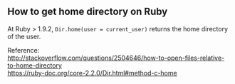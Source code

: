 ## How to get home directory on Ruby

At Ruby > 1.9.2, `Dir.home(user = current_user)` returns the home directory of the user.

Reference:  
http://stackoverflow.com/questions/2504646/how-to-open-files-relative-to-home-directory  
https://ruby-doc.org/core-2.2.0/Dir.html#method-c-home
